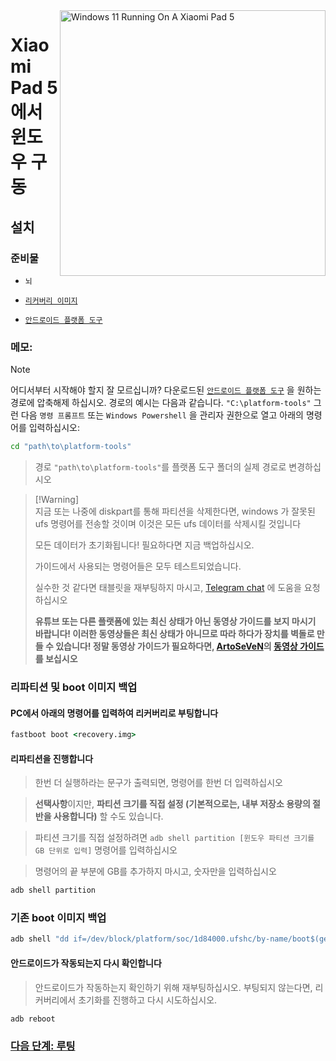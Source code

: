 <img align="right" src="https://raw.githubusercontent.com/erdilS/Port-Windows-11-Xiaomi-Pad-5/main/nabu.png" width="425" alt="Windows 11 Running On A Xiaomi Pad 5">


# Xiaomi Pad 5 에서 윈도우 구동

## 설치



### 준비물
-  ```뇌```
  
- [```리커버리 이미지```](https://github.com/erdilS/Port-Windows-11-Xiaomi-Pad-5/releases/download/1.0/recovery.img)

- [```안드로이드 플랫폼 도구```](https://developer.android.com/studio/releases/platform-tools)

### 메모:
> [!NOTE]
> 어디서부터 시작해야 할지 잘 모르십니까? 다운로드된 [```안드로이드 플랫폼 도구```](https://developer.android.com/studio/releases/platform-tools) 을 원하는 경로에 압축해제 하십시오. 경로의 예시는 다음과 같습니다. ```"C:\platform-tools"``` 그런 다음 ```명령 프롬프트``` 또는 `Windows Powershell` 을 관리자 권한으로 열고 아래의 명령어를 입력하십시오:
```cmd
cd "path\to\platform-tools"
```
> 경로  `"path\to\platform-tools"`를 플랫폼 도구 폴더의 실제 경로로 변경하십시오


> [!Warning]\
> 지금 또는 나중에 diskpart를 통해 파티션을 삭제한다면, windows 가 잘못된 ufs 명령어를 전송할 것이며 이것은 모든 ufs 데이터를 삭제시킬 것입니다
> 
> 모든 데이터가 초기화됩니다! 필요하다면 지금 백업하십시오.
> 
> 가이드에서 사용되는 명령어들은 모두 테스트되었습니다.
> 
> 실수한 것 같다면 태블릿을 재부팅하지 마시고, [Telegram chat](https://t.me/nabuwoa) 에 도움을 요청하십시오
>
> **유튜브 또는 다른 플랫폼에 있는 최신 상태가 아닌 동영상 가이드를 보지 마시기 바랍니다! 이러한 동영상들은 최신 상태가 아니므로 따라 하다가 장치를 벽돌로 만들 수 있습니다! 정말 동영상 가이드가 필요하다면, [ArtoSeVeN](https://www.youtube.com/channel/UCYjwfxlYlJ7Nnzv01oszQvA)의 [동영상 가이드](https://youtu.be/BbgTbTGbXYg)를 보십시오**


### 리파티션 및 boot 이미지 백업

#### PC에서 아래의 명령어를 입력하여 리커버리로 부팅합니다
```cmd
fastboot boot <recovery.img>
```
#### 리파티션을 진행합니다

> 한번 더 실행하라는 문구가 출력되면, 명령어를 한번 더 입력하십시오

> **선택사항**이지만, **파티션 크기를 직접 설정 (기본적으로는, 내부 저장소 용량의 절반을 사용합니다)** 할 수도 있습니다.

> 파티션 크기를 직접 설정하려면 ```adb shell partition [윈도우 파티션 크기를 GB 단위로 입력]``` 명령어를 입력하십시오

> 명령어의 끝 부분에 GB를 추가하지 마시고, 숫자만을 입력하십시오

```cmd
adb shell partition
```

### 기존 boot 이미지 백업
```cmd
adb shell "dd if=/dev/block/platform/soc/1d84000.ufshc/by-name/boot$(getprop ro.boot.slot_suffix) of=/tmp/normal_boot.img" && adb pull /tmp/normal_boot.img
```


#### 안드로이드가 작동되는지 다시 확인합니다
> 안드로이드가 작동하는지 확인하기 위해 재부팅하십시오. 부팅되지 않는다면, 리커버리에서 초기화를 진행하고 다시 시도하십시오.

```cmd
adb reboot
```


### [다음 단계: 루팅](/guide/Korean/2-rootguide-ko.md)
